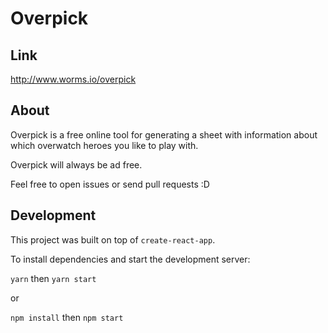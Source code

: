 # Overpick

## Link
http://www.worms.io/overpick

## About
Overpick is a free online tool for generating a sheet with information
about which overwatch heroes you like to play with.

Overpick will always be ad free.

Feel free to open issues or send pull requests :D

## Development

This project was built on top of `create-react-app`.

To install dependencies and start the development server:

`yarn` then `yarn start`

or

`npm install` then `npm start`
